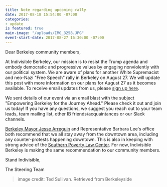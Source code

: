 ```yaml
---
title: Note regarding upcoming rally
date: 2017-08-18 15:54:00 -07:00
categories:
- update
is featured: true
main-image: "/uploads/IMG_3258.JPG"
event-start-date: 2017-08-27 16:30:00 -07:00
---
```


Dear Berkeley community members,

At Indivisible Berkeley, our mission is to resist the Trump agenda and embody democratic and progressive values by engaging nonviolently with our political system. We are aware of plans for another White Supremacist and neo-Nazi "Free Speech" rally in Berkeley on August 27. We will update this post with more information on our plans for August 27 as it becomes available. To receive email updates from us, please [sign up here](https://www.indivisibleberkeley.org/join.html).

We sent details of our event via an email blast with the subject "Empowering Berkeley for the Journey Ahead." Please check it out and join us today! If you have any questions, we suggest you reach out to your team leads, team mailing list, other IB friends/acquaintances or our Slack channels.

[Berkeley Mayor Jesse Arreguin](https://www.jessearreguin.com/blog-1/2017/8/18/how-do-we-act-in-the-face-of-bigotry-bzl6p) and Representative Barbara Lee's office both recommend that we all stay away from the downtown area, including any counter-protests happening downtown. This is also in keeping with strong advice of the [Southern Poverty Law Center](https://www.splcenter.org/20170814/ten-ways-fight-hate-community-response-guide#an%20alternative). For now, Indivisible Berkeley is making the same recommendation to our community members.

Stand Indivisible,

The Steering Team

> image credit: Ted Sullivan. Retrieved from Berkeleyside